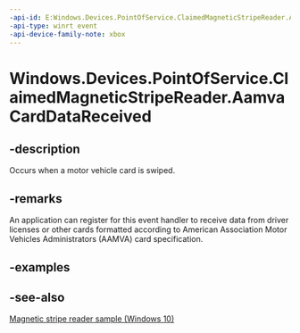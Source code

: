 ```yaml
---
-api-id: E:Windows.Devices.PointOfService.ClaimedMagneticStripeReader.AamvaCardDataReceived
-api-type: winrt event
-api-device-family-note: xbox
---
```


<!-- Event syntax
public event Windows.Foundation.TypedEventHandler AamvaCardDataReceived<Windows.Devices.PointOfService.ClaimedMagneticStripeReader,  Windows.Devices.PointOfService.MagneticStripeReaderAamvaCardDataReceivedEventArgs>
-->

# Windows.Devices.PointOfService.ClaimedMagneticStripeReader.AamvaCardDataReceived

## -description
Occurs when a motor vehicle card is swiped.

## -remarks
An application can register for this event handler to receive data from driver licenses or other cards formatted according to American Association Motor Vehicles Administrators (AAMVA) card specification.

## -examples

## -see-also
[Magnetic stripe reader sample (Windows 10)](https://github.com/Microsoft/Windows-universal-samples/tree/master/Samples/MagneticStripeReader)
